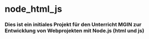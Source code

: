 # node_html_js
### Dies ist ein initiales Projekt für den Unterricht MGIN zur Entwicklung von Webprojekten mit Node.js (html und js)
